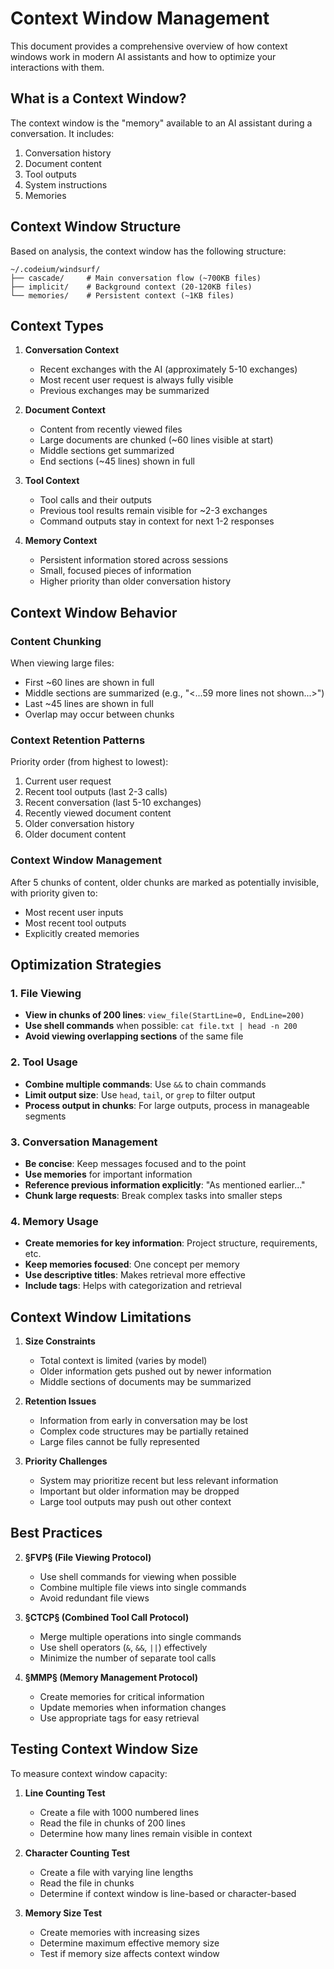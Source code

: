 # Context Window Management

This document provides a comprehensive overview of how context windows work in modern AI assistants and how to optimize your interactions with them.

## What is a Context Window?

The context window is the "memory" available to an AI assistant during a conversation. It includes:

1. Conversation history
2. Document content
3. Tool outputs
4. System instructions
5. Memories

## Context Window Structure

Based on analysis, the context window has the following structure:

```
~/.codeium/windsurf/
├── cascade/     # Main conversation flow (~700KB files)
├── implicit/    # Background context (20-120KB files)
└── memories/    # Persistent context (~1KB files)
```

## Context Types

1. **Conversation Context**
   - Recent exchanges with the AI (approximately 5-10 exchanges)
   - Most recent user request is always fully visible
   - Previous exchanges may be summarized

2. **Document Context**
   - Content from recently viewed files
   - Large documents are chunked (~60 lines visible at start)
   - Middle sections get summarized
   - End sections (~45 lines) shown in full

3. **Tool Context**
   - Tool calls and their outputs
   - Previous tool results remain visible for ~2-3 exchanges
   - Command outputs stay in context for next 1-2 responses

4. **Memory Context**
   - Persistent information stored across sessions
   - Small, focused pieces of information
   - Higher priority than older conversation history

## Context Window Behavior

### Content Chunking

When viewing large files:
- First ~60 lines are shown in full
- Middle sections are summarized (e.g., "<...59 more lines not shown...>")
- Last ~45 lines are shown in full
- Overlap may occur between chunks

### Context Retention Patterns

Priority order (from highest to lowest):
1. Current user request
2. Recent tool outputs (last 2-3 calls)
3. Recent conversation (last 5-10 exchanges)
4. Recently viewed document content
5. Older conversation history
6. Older document content

### Context Window Management

After 5 chunks of content, older chunks are marked as potentially invisible, with priority given to:
- Most recent user inputs
- Most recent tool outputs
- Explicitly created memories

## Optimization Strategies

### 1. File Viewing

- **View in chunks of 200 lines**: `view_file(StartLine=0, EndLine=200)`
- **Use shell commands** when possible: `cat file.txt | head -n 200`
- **Avoid viewing overlapping sections** of the same file

### 2. Tool Usage

- **Combine multiple commands**: Use `&&` to chain commands
- **Limit output size**: Use `head`, `tail`, or `grep` to filter output
- **Process output in chunks**: For large outputs, process in manageable segments

### 3. Conversation Management

- **Be concise**: Keep messages focused and to the point
- **Use memories** for important information
- **Reference previous information explicitly**: "As mentioned earlier..."
- **Chunk large requests**: Break complex tasks into smaller steps

### 4. Memory Usage

- **Create memories for key information**: Project structure, requirements, etc.
- **Keep memories focused**: One concept per memory
- **Use descriptive titles**: Makes retrieval more effective
- **Include tags**: Helps with categorization and retrieval

## Context Window Limitations

1. **Size Constraints**
   - Total context is limited (varies by model)
   - Older information gets pushed out by newer information
   - Middle sections of documents may be summarized

2. **Retention Issues**
   - Information from early in conversation may be lost
   - Complex code structures may be partially retained
   - Large files cannot be fully represented

3. **Priority Challenges**
   - System may prioritize recent but less relevant information
   - Important but older information may be dropped
   - Large tool outputs may push out other context

## Best Practices

2. **§FVP§ (File Viewing Protocol)**
   - Use shell commands for viewing when possible
   - Combine multiple file views into single commands
   - Avoid redundant file views

3. **§CTCP§ (Combined Tool Call Protocol)**
   - Merge multiple operations into single commands
   - Use shell operators (`&`, `&&`, `||`) effectively
   - Minimize the number of separate tool calls

4. **§MMP§ (Memory Management Protocol)**
   - Create memories for critical information
   - Update memories when information changes
   - Use appropriate tags for easy retrieval

## Testing Context Window Size

To measure context window capacity:

1. **Line Counting Test**
   - Create a file with 1000 numbered lines
   - Read the file in chunks of 200 lines
   - Determine how many lines remain visible in context

2. **Character Counting Test**
   - Create a file with varying line lengths
   - Read the file in chunks
   - Determine if context window is line-based or character-based

3. **Memory Size Test**
   - Create memories with increasing sizes
   - Determine maximum effective memory size
   - Test if memory size affects context window
